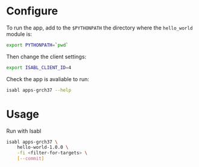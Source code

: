 # Configure

To run the app, add to the `$PYTHONPATH` the directory where the `hello_world` module is:

```bash
export PYTHONPATH=`pwd`
```

Then change the client settings:

```bash
export ISABL_CLIENT_ID=4
```

Check the app is avaliable to run:

```bash
isabl apps-grch37 --help
```

# Usage

Run with Isabl

```bash
isabl apps-grch37 \
    hello-world-1.0.0 \
    -fi <filter-for-targets> \
    [--commit]
```
